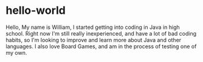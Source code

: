 hello-world
===========

Hello,
My name is William, I started getting into coding in Java in high school.
Right now I'm still really inexperienced, and have a lot of bad coding habits, so I'm looking to improve and learn more about Java and other languages.
I also love Board Games, and am in the process of testing one of my own. 

